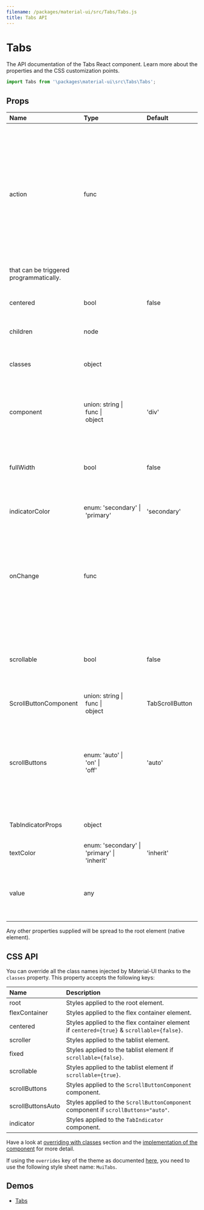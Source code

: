 ```yaml
---
filename: /packages/material-ui/src/Tabs/Tabs.js
title: Tabs API
---
```


<!--- This documentation is automatically generated, do not try to edit it. -->

# Tabs

<p class="description">The API documentation of the Tabs React component. Learn more about the properties and the CSS customization points.</p>

```js
import Tabs from '\packages\material-ui\src\Tabs\Tabs';
```



## Props

| Name | Type | Default | Description |
|:-----|:-----|:--------|:------------|
| <span class="prop-name">action</span> | <span class="prop-type">func</span> |   | Callback fired when the component mounts. This is useful when you want to trigger an action programmatically. It currently only supports `updateIndicator()` action.<br><br>**Signature:**<br>`function(actions: object) => void`<br>*actions:* This object contains all possible actions that can be triggered programmatically. |
| <span class="prop-name">centered</span> | <span class="prop-type">bool</span> | <span class="prop-default">false</span> | If `true`, the tabs will be centered. This property is intended for large views. |
| <span class="prop-name">children</span> | <span class="prop-type">node</span> |   | The content of the component. |
| <span class="prop-name">classes</span> | <span class="prop-type">object</span> |   | Override or extend the styles applied to the component. See [CSS API](#css-api) below for more details. |
| <span class="prop-name">component</span> | <span class="prop-type">union:&nbsp;string&nbsp;&#124;<br>&nbsp;func&nbsp;&#124;<br>&nbsp;object<br></span> | <span class="prop-default">'div'</span> | The component used for the root node. Either a string to use a DOM element or a component. |
| <span class="prop-name">fullWidth</span> | <span class="prop-type">bool</span> | <span class="prop-default">false</span> | If `true`, the tabs will grow to use all the available space. This property is intended for small views, like on mobile. |
| <span class="prop-name">indicatorColor</span> | <span class="prop-type">enum:&nbsp;'secondary'&nbsp;&#124;<br>&nbsp;'primary'<br></span> | <span class="prop-default">'secondary'</span> | Determines the color of the indicator. |
| <span class="prop-name">onChange</span> | <span class="prop-type">func</span> |   | Callback fired when the value changes.<br><br>**Signature:**<br>`function(event: object, value: number) => void`<br>*event:* The event source of the callback<br>*value:* We default to the index of the child |
| <span class="prop-name">scrollable</span> | <span class="prop-type">bool</span> | <span class="prop-default">false</span> | True invokes scrolling properties and allow for horizontally scrolling (or swiping) the tab bar. |
| <span class="prop-name">ScrollButtonComponent</span> | <span class="prop-type">union:&nbsp;string&nbsp;&#124;<br>&nbsp;func&nbsp;&#124;<br>&nbsp;object<br></span> | <span class="prop-default">TabScrollButton</span> | The component used to render the scroll buttons. |
| <span class="prop-name">scrollButtons</span> | <span class="prop-type">enum:&nbsp;'auto'&nbsp;&#124;<br>&nbsp;'on'&nbsp;&#124;<br>&nbsp;'off'<br></span> | <span class="prop-default">'auto'</span> | Determine behavior of scroll buttons when tabs are set to scroll `auto` will only present them on medium and larger viewports `on` will always present them `off` will never present them |
| <span class="prop-name">TabIndicatorProps</span> | <span class="prop-type">object</span> |   | Properties applied to the `TabIndicator` element. |
| <span class="prop-name">textColor</span> | <span class="prop-type">enum:&nbsp;'secondary'&nbsp;&#124;<br>&nbsp;'primary'&nbsp;&#124;<br>&nbsp;'inherit'<br></span> | <span class="prop-default">'inherit'</span> | Determines the color of the `Tab`. |
| <span class="prop-name">value</span> | <span class="prop-type">any</span> |   | The value of the currently selected `Tab`. If you don't want any selected `Tab`, you can set this property to `false`. |

Any other properties supplied will be spread to the root element (native element).

## CSS API

You can override all the class names injected by Material-UI thanks to the `classes` property.
This property accepts the following keys:


| Name | Description |
|:-----|:------------|
| <span class="prop-name">root</span> | Styles applied to the root element.
| <span class="prop-name">flexContainer</span> | Styles applied to the flex container element.
| <span class="prop-name">centered</span> | Styles applied to the flex container element if `centered={true}` & `scrollable={false}`.
| <span class="prop-name">scroller</span> | Styles applied to the tablist element.
| <span class="prop-name">fixed</span> | Styles applied to the tablist element if `scrollable={false}`.
| <span class="prop-name">scrollable</span> | Styles applied to the tablist element if `scrollable={true}`.
| <span class="prop-name">scrollButtons</span> | Styles applied to the `ScrollButtonComponent` component.
| <span class="prop-name">scrollButtonsAuto</span> | Styles applied to the `ScrollButtonComponent` component if `scrollButtons="auto"`.
| <span class="prop-name">indicator</span> | Styles applied to the `TabIndicator` component.

Have a look at [overriding with classes](/customization/overrides/#overriding-with-classes) section
and the [implementation of the component](https://github.com/mui-org/material-ui/tree/master/packages/material-ui/src/Tabs/Tabs.js)
for more detail.

If using the `overrides` key of the theme as documented
[here](/customization/themes/#customizing-all-instances-of-a-component-type),
you need to use the following style sheet name: `MuiTabs`.

## Demos

- [Tabs](/demos/tabs/)

